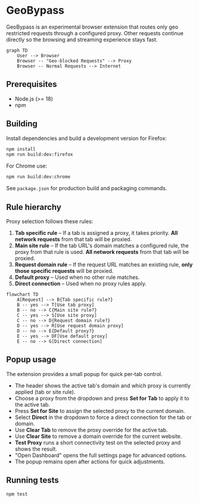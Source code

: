 # GeoBypass

GeoBypass is an experimental browser extension that routes only geo restricted requests through a configured proxy.  Other requests continue directly so the browsing and streaming experience stays fast.

```mermaid
graph TD
    User --> Browser
    Browser -- "Geo-blocked Requests" --> Proxy
    Browser -- Normal Requests --> Internet
```

## Prerequisites

* Node.js (>= 18)
* npm

## Building

Install dependencies and build a development version for Firefox:

```bash
npm install
npm run build:dev:firefox
```

For Chrome use:

```bash
npm run build:dev:chrome
```

See `package.json` for production build and packaging commands.

## Rule hierarchy

Proxy selection follows these rules:

1. **Tab specific rule** – If a tab is assigned a proxy, it takes priority. **All network requests** from that tab will be proxied.
2. **Main site rule** – If the tab URL's domain matches a configured rule, the proxy from that rule is used. **All network requests** from that tab will be proxied.
3. **Request domain rule** – If the request URL matches an existing rule, **only those specific requests** will be proxied.
4. **Default proxy** – Used when no other rule matches.
5. **Direct connection** – Used when no proxy rules apply.

```mermaid
flowchart TD
    A[Request] --> B{Tab specific rule?}
    B -- yes --> T[Use tab proxy]
    B -- no --> C{Main site rule?}
    C -- yes --> S[Use site proxy]
    C -- no --> D{Request domain rule?}
    D -- yes --> R[Use request domain proxy]
    D -- no --> E{Default proxy?}
    E -- yes --> DF[Use default proxy]
    E -- no --> G[Direct connection]
```

## Popup usage

The extension provides a small popup for quick per‑tab control.

- The header shows the active tab's domain and which proxy is currently applied (tab or site rule).
- Choose a proxy from the dropdown and press **Set for Tab** to apply it to the active tab.
- Press **Set for Site** to assign the selected proxy to the current domain.
- Select **Direct** in the dropdown to force a direct connection for the tab or domain.
- Use **Clear Tab** to remove the proxy override for the active tab.
- Use **Clear Site** to remove a domain override for the current website.
- **Test Proxy** runs a short connectivity test on the selected proxy and shows the result.
- "Open Dashboard" opens the full settings page for advanced options.
- The popup remains open after actions for quick adjustments.

## Running tests

```bash
npm test
```
